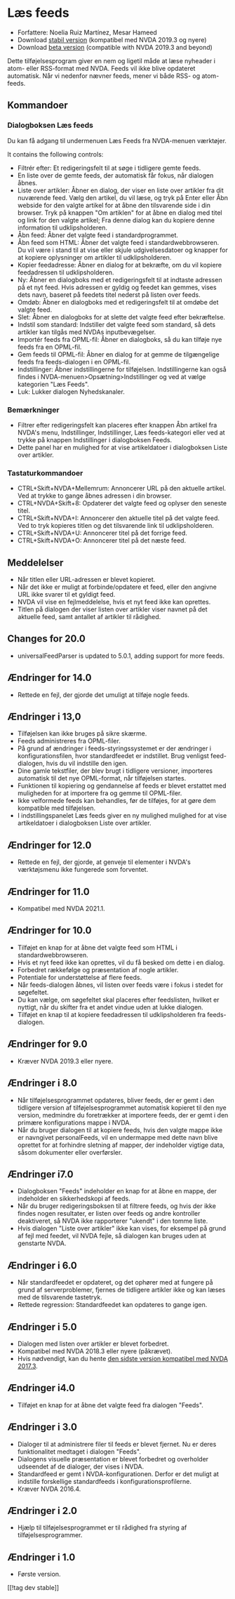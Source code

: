 # Læs feeds #

* Forfattere: Noelia Ruiz Martínez, Mesar Hameed
* Download [stabil version][1] (kompatibel med NVDA 2019.3 og nyere)
* Download [beta version][2] (compatible with NVDA 2019.3 and beyond)

Dette tilføjelsesprogram giver en nem og ligetil måde at læse nyheader i
atom- eller RSS-format med NVDA. Feeds vil ikke blive opdateret
automatisk. Når vi nedenfor nævner feeds, mener vi både RSS- og atom-feeds.

## Kommandoer ##

### Dialogboksen Læs feeds ###

Du kan få adgang til undermenuen Læs Feeds fra NVDA-menuen værktøjer.

It contains the following controls:

* Filtrér efter: Et redigeringsfelt til at søge i tidligere gemte feeds.
* En liste over de gemte feeds, der automatisk får fokus, når dialogen
  åbnes.
* Liste over artikler: Åbner en dialog, der viser en liste over artikler fra
  dit nuværende feed. Vælg den artikel, du vil læse, og tryk på Enter eller
  Åbn webside for den valgte artikel for at åbne den tilsvarende side i din
  browser. Tryk på knappen "Om artiklen" for at åbne en dialog med titel og
  link for den valgte artikel; Fra denne dialog kan du kopiere denne
  information til udklipsholderen.
* Åbn feed: Åbner det valgte feed i standardprogrammet.
* Åbn feed som HTML: Åbner det valgte feed i standardwebbrowseren. Du vil
  være i stand til at vise eller skjule udgivelsesdatoer og knapper for at
  kopiere oplysninger om artikler til udklipsholderen.
* Kopier feedadresse: Åbner en dialog for at bekræfte, om du vil kopiere
  feedadressen til udklipsholderen.
* Ny: Åbner en dialogboks med et redigeringsfelt til at indtaste adressen på
  et nyt feed. Hvis adressen er gyldig og feedet kan gemmes, vises dets
  navn, baseret på feedets titel nederst på listen over feeds.
* Omdøb: Åbner en dialogboks med et redigeringsfelt til at omdøbe det valgte
  feed.
* Slet: Åbner en dialogboks for at slette det valgte feed efter bekræftelse.
* Indstil som standard: Indstiller det valgte feed som standard, så dets
  artikler kan tilgås med NVDAs inputbevægelser.
* Importér feeds fra OPML-fil: Åbner en dialogboks, så du kan tilføje nye
  feeds fra en OPML-fil.
* Gem feeds til OPML-fil: Åbner en dialog for at gemme de tilgængelige feeds
  fra feeds-dialogen i en OPML-fil.
* Indstillinger: Åbner indstillingerne for tilføjelsen. Indstillingerne kan
  også findes i NVDA-menuen>Opsætning>Indstillinger og ved at vælge
  kategorien "Læs Feeds".
* Luk: Lukker dialogen Nyhedskanaler.

### Bemærkninger #####

* Filtrer efter redigeringsfelt kan placeres efter knappen Åbn artikel fra
  NVDA's menu, Indstillinger, Indstillinger, Læs feeds-kategori eller ved at
  trykke på knappen Indstillinger i dialogboksen Feeds.
* Dette panel har en mulighed for at vise artikeldatoer i dialogboksen Liste
  over artikler.


### Tastaturkommandoer ###

* CTRL+Skift+NVDA+Mellemrum: Annoncerer URL på den aktuelle artikel. Ved at
  trykke to gange åbnes adressen i din browser.
* CTRL+NVDA+Skift+8: Opdaterer det valgte feed og oplyser den seneste titel.
* CTRL+Skift+NVDA+I: Annoncerer den aktuelle titel på det valgte feed. Ved
  to tryk kopieres titlen og det tilsvarende link til udklipsholderen.
* CTRL+Skift+NVDA+U: Annoncerer titel på det forrige feed.
* CTRL+Skift+NVDA+O: Annoncerer titel på det næste feed.

## Meddelelser ##

* Når titlen eller URL-adressen er blevet kopieret.
* Når det ikke er muligt at forbinde/opdatere et feed, eller den angivne URL
  ikke svarer til et gyldigt feed.
* NVDA vil vise en fejlmeddelelse, hvis et nyt feed ikke kan oprettes.
* Titlen på dialogen der viser listen over artikler viser navnet på det
  aktuelle feed, samt antallet af artikler til rådighed.

## Changes for 20.0

* universalFeedParser is updated to 5.0.1, adding support for more feeds.

## Ændringer for 14.0

* Rettede en fejl, der gjorde det umuligt at tilføje nogle feeds.

## Ændringer i 13,0

* Tilføjelsen kan ikke bruges på sikre skærme.
* Feeds administreres fra OPML-filer.
* På grund af ændringer i feeds-styringssystemet er der ændringer i
  konfigurationsfilen, hvor standardfeedet er indstillet. Brug venligst
  feed-dialogen, hvis du vil indstille den igen.
* Dine gamle tekstfiler, der blev brugt i tidligere versioner, importeres
  automatisk til det nye OPML-format, når tilføjelsen startes.
* Funktionen til kopiering og gendannelse af feeds er blevet erstattet med
  muligheden for at importere fra og gemme til OPML-filer.
* Ikke velformede feeds kan behandles, før de tilføjes, for at gøre dem
  kompatible med tilføjelsen.
* I indstillingspanelet Læs feeds giver en ny mulighed mulighed for at vise
  artikeldatoer i dialogboksen Liste over artikler.

## Ændringer for 12.0

* Rettede en fejl, der gjorde, at genveje til elementer i NVDA's
  værktøjsmenu ikke fungerede som forventet.

## Ændringer for 11.0

* Kompatibel med NVDA 2021.1.

## Ændringer for 10.0 ##

* Tilføjet en knap for at åbne det valgte feed som HTML i
  standardwebbrowseren.
* Hvis et nyt feed ikke kan oprettes, vil du få besked om dette i en dialog.
* Forbedret rækkefølge og præsentation af nogle artikler.
* Potentiale for understøttelse af flere feeds.
* Når feeds-dialogen åbnes, vil listen over feeds være i fokus i stedet for
  søgefeltet.
* Du kan vælge, om søgefeltet skal placeres efter feedslisten, hvilket er
  nyttigt, når du skifter fra et andet vindue uden at lukke dialogen.
* Tilføjet en knap til at kopiere feedadressen til udklipsholderen fra
  feeds-dialogen.

## Ændringer for 9.0 ##

* Kræver NVDA 2019.3 eller nyere.

## Ændringer i 8.0 ##

* Når tilføjelsesprogrammet opdateres, bliver feeds, der er gemt i den
  tidligere version af tilføjelsesprogrammet automatisk kopieret til den nye
  version, medmindre du foretrækker at importere feeds, der er gemt i den
  primære konfigurations mappe i NVDA.
* Når du bruger dialogen til at kopiere feeds, hvis den valgte mappe ikke er
  navngivet personalFeeds, vil en undermappe med dette navn blive oprettet
  for at forhindre sletning af mapper, der indeholder vigtige data, såsom
  dokumenter eller overførsler.

## Ændringer i7.0 ##

* Dialogboksen "Feeds" indeholder en knap for at åbne en mappe, der
  indeholder en sikkerhedskopi af feeds.
* Når du bruger redigeringsboksen til at filtrere feeds, og hvis der ikke
  findes nogen resultater, er listen over feeds og andre kontroller
  deaktiveret, så NVDA ikke rapporterer "ukendt" i den tomme liste.
* Hvis dialogen "Liste over artikler" ikke kan vises, for eksempel på grund
  af fejl med feedet, vil NVDA fejle, så dialogen kan bruges uden at
  genstarte NVDA.

## Ændringer i 6.0 ##

* Når standardfeedet er opdateret, og det ophører med at fungere på grund af
  serverproblemer, fjernes de tidligere artikler ikke og kan læses med de
  tilsvarende tastetryk.
* Rettede regression: Standardfeedet kan opdateres to gange igen.

## Ændringer i 5.0 ##

* Dialogen med listen over artikler er blevet forbedret.
* Kompatibel med NVDA 2018.3 eller nyere (påkrævet).
* Hvis nødvendigt, kan du hente [den sidste version kompatibel med NVDA
  2017.3][3].

## Ændringer i4.0  ##

* Tilføjet en knap for at åbne det valgte feed fra dialogen "Feeds".

## Ændringer i 3.0 ##

* Dialoger til at administrere filer til feeds er blevet fjernet. Nu er
  deres funktionalitet medtaget i dialogen "Feeds".
* Dialogens visuelle præsentation er blevet forbedret og overholder
  udseendet af de dialoger, der vises i NVDA.
* Standardfeed er gemt i NVDA-konfigurationen. Derfor er det muligt at
  indstille forskellige standardfeeds i konfigurationsprofilerne.
* Kræver NVDA 2016.4.

## Ændringer i 2.0 ##

* Hjælp til tilføjelsesprogrammet er til rådighed fra styring af
  tilføjelsesprogrammer.

## Ændringer i 1.0 ##

* Første version.

[[!tag dev stable]]

[1]: https://www.nvaccess.org/addonStore/legacy?file=readFeeds

[2]: https://www.nvaccess.org/addonStore/legacy?file=readFeeds-beta

[3]: https://www.nvaccess.org/addonStore/legacy?file=rf-o
